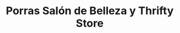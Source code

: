 ---
title: "Porras Salón de Belleza y Thrifty Store"
url: /managua/porras-salon-de-belleza-y-thrifty-store/
shop: Kosmetik
---